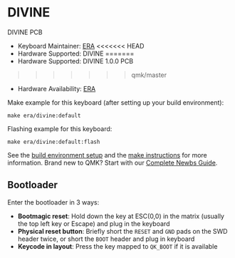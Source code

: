 # DIVINE

DIVINE PCB

* Keyboard Maintainer: [ERA](https://github.com/eerraa)
<<<<<<< HEAD
* Hardware Supported: DIVINE
=======
* Hardware Supported: DIVINE 1.0.0 PCB
>>>>>>> qmk/master
* Hardware Availability: [ERA](https://github.com/eerraa)

Make example for this keyboard (after setting up your build environment):

    make era/divine:default

Flashing example for this keyboard:

    make era/divine:default:flash

See the [build environment setup](https://docs.qmk.fm/#/getting_started_build_tools) and the [make instructions](https://docs.qmk.fm/#/getting_started_make_guide) for more information. Brand new to QMK? Start with our [Complete Newbs Guide](https://docs.qmk.fm/#/newbs).

## Bootloader

Enter the bootloader in 3 ways:

* **Bootmagic reset**: Hold down the key at ESC(0,0) in the matrix (usually the top left key or Escape) and plug in the keyboard
* **Physical reset button**: Briefly short the `RESET` and `GND` pads on the SWD header twice, or short the `BOOT` header and plug in keyboard
* **Keycode in layout**: Press the key mapped to `QK_BOOT` if it is available